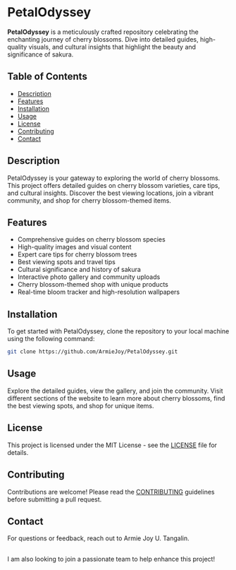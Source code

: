 # PetalOdyssey

**PetalOdyssey** is a meticulously crafted repository celebrating the enchanting journey of cherry blossoms. Dive into detailed guides, high-quality visuals, and cultural insights that highlight the beauty and significance of sakura.

## Table of Contents
- [Description](#description)
- [Features](#features)
- [Installation](#installation)
- [Usage](#usage)
- [License](#license)
- [Contributing](#contributing)
- [Contact](#contact)

## Description
PetalOdyssey is your gateway to exploring the world of cherry blossoms. This project offers detailed guides on cherry blossom varieties, care tips, and cultural insights. Discover the best viewing locations, join a vibrant community, and shop for cherry blossom-themed items.

## Features
- Comprehensive guides on cherry blossom species
- High-quality images and visual content
- Expert care tips for cherry blossom trees
- Best viewing spots and travel tips
- Cultural significance and history of sakura
- Interactive photo gallery and community uploads
- Cherry blossom-themed shop with unique products
- Real-time bloom tracker and high-resolution wallpapers

## Installation
To get started with PetalOdyssey, clone the repository to your local machine using the following command:

```bash
git clone https://github.com/ArmieJoy/PetalOdyssey.git
```

## Usage
Explore the detailed guides, view the gallery, and join the community. Visit different sections of the website to learn more about cherry blossoms, find the best viewing spots, and shop for unique items.

## License
This project is licensed under the MIT License - see the [LICENSE](LICENSE) file for details.

## Contributing
Contributions are welcome! Please read the [CONTRIBUTING](CONTRIBUTING.md) guidelines before submitting a pull request.

## Contact
For questions or feedback, reach out to Armie Joy U. Tangalin.

## 
I am also looking to join a passionate team to help enhance this project!
